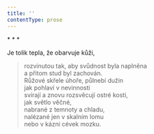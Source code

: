 ```yaml
---
title: ''
contentType: prose
---
```


\* \* \*

Je tolik tepla, že obarvuje kůži,

> rozvinutou tak, aby svůdnost byla naplněna  
> a přitom stud byl zachován.  
> Růžové skřele úhoře, půlnebí dužin  
> jak pohlaví v nevinnosti  
> svírají a znovu rozsvěcují ostré kosti,  
> jak světlo věčné,  
> nabrané z temnoty a chladu,  
> nalézané jen v skalním lomu  
> nebo v kázni cévek mozku.
